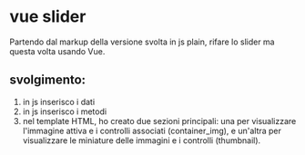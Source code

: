 vue slider
===
Partendo dal markup della versione svolta in js plain, rifare lo slider ma questa volta usando Vue.
## svolgimento:
1. in js inserisco i dati
2. in js inserisco i metodi
3. nel template HTML, ho creato due sezioni principali: una per visualizzare l'immagine attiva e i controlli associati (container_img), e un'altra per visualizzare le miniature delle immagini e i controlli (thumbnail).

